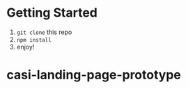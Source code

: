 # Getting Started

1. `git clone` this repo
2. `npm install`
3. enjoy!
# casi-landing-page-prototype
